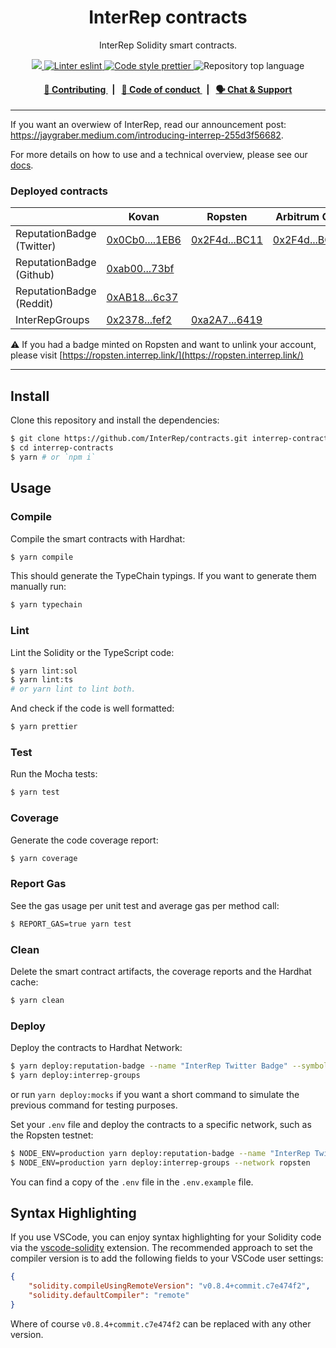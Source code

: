 <p align="center">
    <h1 align="center">
        InterRep contracts
    </h1>
    <p align="center">InterRep Solidity smart contracts.</p>
</p>

<p align="center">
    <a href="https://github.com/InterRep" target="_blank">
        <img src="https://img.shields.io/badge/project-InterRep-blue.svg?style=flat-square">
    </a>
    <a href="https://eslint.org/" target="_blank">
        <img alt="Linter eslint" src="https://img.shields.io/badge/linter-eslint-8080f2?style=flat-square&logo=eslint">
    </a>
    <a href="https://prettier.io/" target="_blank">
        <img alt="Code style prettier" src="https://img.shields.io/badge/code%20style-prettier-f8bc45?style=flat-square&logo=prettier">
    </a>
    <img alt="Repository top language" src="https://img.shields.io/github/languages/top/InterRep/contracts?style=flat-square">
</p>

<div align="center">
    <h4>
        <a href="https://docs.interrep.link/contributing">
            👥 Contributing
        </a>
        <span>&nbsp;&nbsp;|&nbsp;&nbsp;</span>
        <a href="https://docs.interrep.link/code-of-conduct">
            🤝 Code of conduct
        </a>
        <span>&nbsp;&nbsp;|&nbsp;&nbsp;</span>
        <a href="https://t.me/interrep">
            🗣️ Chat &amp; Support
        </a>
    </h4>
</div>

---

If you want an overwiew of InterRep, read our announcement post: https://jaygraber.medium.com/introducing-interrep-255d3f56682.

For more details on how to use and a technical overview, please see our [docs](https://docs.interrep.link).

### Deployed contracts

|                           | Kovan                                                                                           | Ropsten                                                                                          | Arbitrum One                                                                                          |
| ------------------------- | ----------------------------------------------------------------------------------------------- | ------------------------------------------------------------------------------------------------ | ----------------------------------------------------------------------------------------------------- |
| ReputationBadge (Twitter) | [0x0Cb0....1EB6](https://kovan.etherscan.io/address/0x0Cb09b04016Ba1CfBF37359f0112F304F2381EB6) | [0x2F4d...BC11](https://ropsten.etherscan.io/address/0x2F4d1333337b5C4C47Db5DB3A36eD547a549BC11) | [0x2F4d...BC11](https://explorer.offchainlabs.com/address/0x2F4d1333337b5C4C47Db5DB3A36eD547a549BC11) |
| ReputationBadge (Github)  | [0xab00...73bf](https://kovan.etherscan.io/address/0xab0090f2F9C061C12D3Fa286079659Fe00e173bf)  |                                                                                                  |                                                                                                       |
| ReputationBadge (Reddit)  | [0xAB18...6c37](https://kovan.etherscan.io/address/0xAB1855a7d02C771465411fDD4B63f647925d6c37)  |                                                                                                  |                                                                                                       |
| InterRepGroups            | [0x2378...fef2](https://kovan.etherscan.io/address/0x23789296D79FBD09e560FAf84C5870f266b4fef2)  | [0xa2A7...6419](https://ropsten.etherscan.io/address/0xa2A7f256B4Ea653eef95965D09bbdBb4b4526419) |                                                                                                       |

⚠️ If you had a badge minted on Ropsten and want to unlink your account, please visit [https://ropsten.interrep.link/](https://ropsten.interrep.link/)

---

## Install

Clone this repository and install the dependencies:

```bash
$ git clone https://github.com/InterRep/contracts.git interrep-contracts
$ cd interrep-contracts
$ yarn # or `npm i`
```

## Usage

### Compile

Compile the smart contracts with Hardhat:

```bash
$ yarn compile
```

This should generate the TypeChain typings. If you want to generate them manually run:

```bash
$ yarn typechain
```

### Lint

Lint the Solidity or the TypeScript code:

```bash
$ yarn lint:sol
$ yarn lint:ts
# or yarn lint to lint both.
```

And check if the code is well formatted:

```bash
$ yarn prettier
```

### Test

Run the Mocha tests:

```bash
$ yarn test
```

### Coverage

Generate the code coverage report:

```bash
$ yarn coverage
```

### Report Gas

See the gas usage per unit test and average gas per method call:

```bash
$ REPORT_GAS=true yarn test
```

### Clean

Delete the smart contract artifacts, the coverage reports and the Hardhat cache:

```bash
$ yarn clean
```

### Deploy

Deploy the contracts to Hardhat Network:

```bash
$ yarn deploy:reputation-badge --name "InterRep Twitter Badge" --symbol iTWITT
$ yarn deploy:interrep-groups
```

or run `yarn deploy:mocks` if you want a short command to simulate the previous command for testing purposes.

Set your `.env` file and deploy the contracts to a specific network, such as the Ropsten testnet:

```bash
$ NODE_ENV=production yarn deploy:reputation-badge --name "InterRep Twitter Badge" --symbol iTWITT --network ropsten
$ NODE_ENV=production yarn deploy:interrep-groups --network ropsten
```

You can find a copy of the `.env` file in the `.env.example` file.

## Syntax Highlighting

If you use VSCode, you can enjoy syntax highlighting for your Solidity code via the
[vscode-solidity](https://github.com/juanfranblanco/vscode-solidity) extension. The recommended approach to set the
compiler version is to add the following fields to your VSCode user settings:

```json
{
    "solidity.compileUsingRemoteVersion": "v0.8.4+commit.c7e474f2",
    "solidity.defaultCompiler": "remote"
}
```

Where of course `v0.8.4+commit.c7e474f2` can be replaced with any other version.
